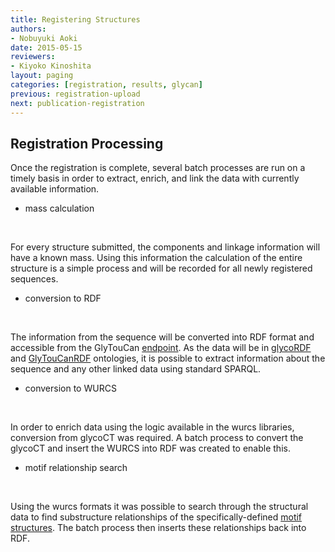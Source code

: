 ```yaml
---
title: Registering Structures
authors:
- Nobuyuki Aoki
date: 2015-05-15
reviewers:
- Kiyoko Kinoshita
layout: paging
categories: [registration, results, glycan]
previous: registration-upload
next: publication-registration
---
```


Registration Processing
------------

  Once the registration is complete, several batch processes are run on a timely basis in order to extract, enrich, and link the data with currently available information.  

* mass calculation

<br>

For every structure submitted, the components and linkage information will have a known mass.  Using this information the calculation of the entire structure is a simple process and will be recorded for all newly registered sequences.

* conversion to RDF

<br>

The information from the sequence will be converted into RDF format and accessible from the GlyTouCan [endpoint](http://ts.glytoucan.org/sparql).  As the data will be in [glycoRDF](http://glycoinfo.org/glycoRDF) and [GlyTouCanRDF](http://glycoinfo.org/rdf) ontologies, it is possible to extract information about the sequence and any other linked data using standard SPARQL.

* conversion to WURCS

<br>

In order to enrich data using the logic available in the wurcs libraries, conversion from glycoCT was required.  A batch process to convert the glycoCT and insert the WURCS into RDF was created to enable this.

* motif relationship search

<br>

Using the wurcs formats it was possible to search through the structural data to find substructure relationships of the specifically-defined [motif structures](http://www.glytoucan.org/Motifs/listAll).  The batch process then inserts these relationships back into RDF.

<br>

<div id='discourse-comments'></div>

<script type="text/javascript">
  DiscourseEmbed = { discourseUrl: 'http://test.discourse.glytoucan.org/',
                     discourseEmbedUrl: 'http://code.glytoucan.org/manual/registration-result/' };

  (function() {
    var d = document.createElement('script'); d.type = 'text/javascript'; d.async = true;
    d.src = DiscourseEmbed.discourseUrl + 'javascripts/embed.js';
    (document.getElementsByTagName('head')[0] || document.getElementsByTagName('body')[0]).appendChild(d);
  })();
</script>

<br>

<br>
